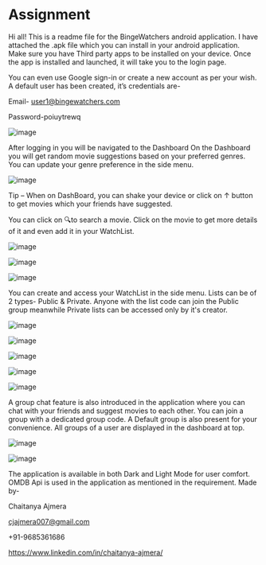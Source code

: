 # Assignment
Hi all!
This is a readme file for the BingeWatchers android application.
I have attached the .apk file which you can install in your android application. Make sure you have Third party apps to be installed on your device.
Once the app is installed and launched, it will take you to the login page.
 

You can even use Google sign-in or create a new account as per your wish. A default user has been created, it’s credentials are-

Email- user1@bingewatchers.com

Password-poiuytrewq

![image](https://user-images.githubusercontent.com/107471690/173549703-4ef1c9ec-fc0c-4195-a713-6f69ae247825.png)



After logging in you will be navigated to the Dashboard
On the Dashboard you will get random movie suggestions based on your preferred genres. You can update your genre preference in the side menu.
 

![image](https://user-images.githubusercontent.com/107471690/173549751-2e68cba8-7d04-47d3-9b63-3bb044fe2a45.png)

Tip – When on DashBoard, you can shake your device or click on ↑ button to get movies which your friends have suggested.

You can click on 🔍to search a movie. Click on the movie to get more details of it and even add it in your WatchList.

![image](https://user-images.githubusercontent.com/107471690/173549821-98332f1d-9b02-4ecf-a18a-98e086bd5734.png)

![image](https://user-images.githubusercontent.com/107471690/173549839-658ef80b-19aa-4c01-a56f-24b105f18f25.png)

![image](https://user-images.githubusercontent.com/107471690/174313798-a0dc8a9b-48cd-4e19-9dfc-c94e70f89b74.png)


		 


You can create and access your WatchList in the side menu. Lists can be of 2 types- Public & Private. Anyone with the list code can join the Public group meanwhile Private lists can be accessed only by it's creator.

![image](https://user-images.githubusercontent.com/107471690/174313850-d971d570-96b5-4152-b6f2-b4a5bc28f688.png)

![image](https://user-images.githubusercontent.com/107471690/174313886-e8c22aec-3480-4b3e-abe5-cc8a13140a2b.png)

![image](https://user-images.githubusercontent.com/107471690/174313948-b906b34d-40cb-46a1-8feb-2e94973369b4.png)

![image](https://user-images.githubusercontent.com/107471690/174313980-7cdd7bfd-4fa3-4e8a-918d-5517ddac6596.png)

![image](https://user-images.githubusercontent.com/107471690/174314000-11137e6c-bd74-4dae-9ef6-0df1404a013e.png)



A group chat feature is also introduced in the application where you can chat with your friends and suggest movies to each other. You can join a group with a dedicated group code. A  Default group is also present for your convenience. All groups of a user are displayed in the dashboard at top.

![image](https://user-images.githubusercontent.com/107471690/173550081-51bf91fc-3278-48ff-aa50-3af5f4e525f8.png)

![image](https://user-images.githubusercontent.com/107471690/173550128-5d200d46-a57f-44da-aef0-788df1b81294.png)

       

The application is available in both Dark and Light Mode for user comfort.
OMDB Api is used in the application as mentioned in the requirement.
Made by- 

Chaitanya Ajmera

cjajmera007@gmail.com

+91-9685361686

https://www.linkedin.com/in/chaitanya-ajmera/


